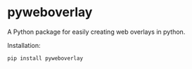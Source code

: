 # pyweboverlay

A Python package for easily creating web overlays in python.

Installation:

    pip install pyweboverlay
